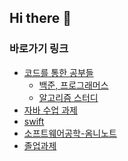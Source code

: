 ## Hi there 👋

### 바로가기 링크
- [코드를 통한 공부들](https://github.com/MadCom96/Study/tree/main)
  - [백준, 프로그래머스](https://github.com/MadCom96/Study/tree/main/algorithm_problems)
  - [알고리즘 스터디](https://github.com/MadCom96/Study/tree/main/algorithm_study)
- [자바 수업 과제](https://github.com/MadCom96/PlatformBasedProgramming-JAVA)
- [swift](https://github.com/MadCom96/with_Swift)
- [소프트웨어공학-옴니노트](https://github.com/MadCom96/Omni-Notes)
- [졸업과제](https://github.com/P-Chain/public_interest_activities_NFT_issuance)
<!--
**MadCom96/MadCom96** is a ✨ _special_ ✨ repository because its `README.md` (this file) appears on your GitHub profile.

Here are some ideas to get you started:

- 🔭 I’m currently working on ...
- 🌱 I’m currently learning ...
- 👯 I’m looking to collaborate on ...
- 🤔 I’m looking for help with ...
- 💬 Ask me about ...
- 📫 How to reach me: ...
- 😄 Pronouns: ...
- ⚡ Fun fact: ...
-->
